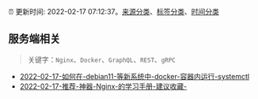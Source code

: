 :alarm_clock: 更新时间: 2022-02-17 07:12:37。[来源分类](../README.md)、[标签分类](../TAGS.md)、[时间分类](../TIMELINE.md)

## 服务端相关


> 关键字：`Nginx`、`Docker`、`GraphQL`、`REST`、`gRPC`



- [2022-02-17-如何在-debian11-等新系统中-docker-容器内运行-systemctl](https://www.v2ex.com/t/834524) 
- [2022-02-17-推荐-神器-Nginx-的学习手册-建议收藏-](https://toutiao.io/k/6f1qaso) 